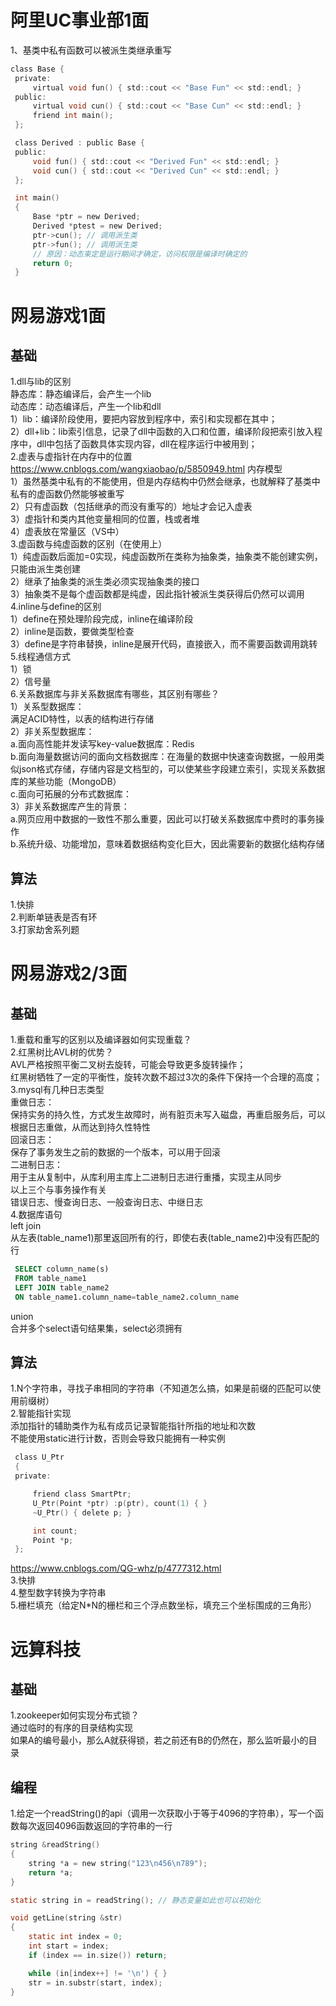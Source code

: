 # 阿里UC事业部1面  

1、基类中私有函数可以被派生类继承重写  
```c
class Base {
 private:
     virtual void fun() { std::cout << "Base Fun" << std::endl; }
 public:
     virtual void cun() { std::cout << "Base Cun" << std::endl; }
     friend int main();
 };

 class Derived : public Base {
 public:
     void fun() { std::cout << "Derived Fun" << std::endl; }
     void cun() { std::cout << "Derived Cun" << std::endl; }
 };

 int main()
 {
     Base *ptr = new Derived;
     Derived *ptest = new Derived;
     ptr->cun(); // 调用派生类
     ptr->fun(); // 调用派生类
     // 原因：动态束定是运行期间才确定，访问权限是编译时确定的
     return 0;
 }
```  
  
  


# 网易游戏1面  

## 基础  
1.dll与lib的区别  
静态库：静态编译后，会产生一个lib  
动态库：动态编译后，产生一个lib和dll  
1）lib：编译阶段使用，要把内容放到程序中，索引和实现都在其中；  
2）dll+lib：lib索引信息，记录了dll中函数的入口和位置，编译阶段把索引放入程序中，dll中包括了函数具体实现内容，dll在程序运行中被用到；  
2.虚表与虚指针在内存中的位置  
https://www.cnblogs.com/wangxiaobao/p/5850949.html 内存模型  
1）虽然基类中私有的不能使用，但是内存结构中仍然会继承，也就解释了基类中私有的虚函数仍然能够被重写  
2）只有虚函数（包括继承的而没有重写的）地址才会记入虚表  
3）虚指针和类内其他变量相同的位置，栈或者堆  
4）虚表放在常量区（VS中）  
3.虚函数与纯虚函数的区别（在使用上）  
1）纯虚函数后面加=0实现，纯虚函数所在类称为抽象类，抽象类不能创建实例，只能由派生类创建  
2）继承了抽象类的派生类必须实现抽象类的接口  
3）抽象类不是每个虚函数都是纯虚，因此指针被派生类获得后仍然可以调用  
4.inline与define的区别  
1）define在预处理阶段完成，inline在编译阶段  
2）inline是函数，要做类型检查  
3）define是字符串替换，inline是展开代码，直接嵌入，而不需要函数调用跳转  
5.线程通信方式  
1）锁   
2）信号量   
6.关系数据库与非关系数据库有哪些，其区别有哪些？  
1）关系型数据库：  
满足ACID特性，以表的结构进行存储  
2）非关系型数据库：  
a.面向高性能并发读写key-value数据库：Redis  
b.面向海量数据访问的面向文档数据库：在海量的数据中快速查询数据，一般用类似json格式存储，存储内容是文档型的，可以使某些字段建立索引，实现关系数据库的某些功能（MongoDB）  
c.面向可拓展的分布式数据库：  
3）非关系数据库产生的背景：  
a.网页应用中数据的一致性不那么重要，因此可以打破关系数据库中费时的事务操作  
b.系统升级、功能增加，意味着数据结构变化巨大，因此需要新的数据化结构存储  

## 算法    
1.快排  
2.判断单链表是否有环  
3.打家劫舍系列题  

# 网易游戏2/3面  
## 基础  
1.重载和重写的区别以及编译器如何实现重载？  
2.红黑树比AVL树的优势？  
AVL严格按照平衡二叉树去旋转，可能会导致更多旋转操作；  
红黑树牺牲了一定的平衡性，旋转次数不超过3次的条件下保持一个合理的高度；  
3.mysql有几种日志类型  
重做日志：  
保持实务的持久性，方式发生故障时，尚有脏页未写入磁盘，再重启服务后，可以根据日志重做，从而达到持久性特性  
回滚日志：  
保存了事务发生之前的数据的一个版本，可以用于回滚  
二进制日志：  
用于主从复制中，从库利用主库上二进制日志进行重播，实现主从同步  
以上三个与事务操作有关  
错误日志、慢查询日志、一般查询日志、中继日志  
4.数据库语句  
left join  
从左表(table_name1)那里返回所有的行，即使右表(table_name2)中没有匹配的行  
```sql
 SELECT column_name(s)
 FROM table_name1
 LEFT JOIN table_name2 
 ON table_name1.column_name=table_name2.column_name
```
union  
合并多个select语句结果集，select必须拥有  

## 算法  
1.N个字符串，寻找子串相同的字符串（不知道怎么搞，如果是前缀的匹配可以使用前缀树）  
2.智能指针实现  
添加指针的辅助类作为私有成员记录智能指针所指的地址和次数  
不能使用static进行计数，否则会导致只能拥有一种实例  
```c
 class U_Ptr                                  
 {
 private:

     friend class SmartPtr;      
     U_Ptr(Point *ptr) :p(ptr), count(1) { }
     ~U_Ptr() { delete p; }

     int count;   
     Point *p;                                                      
 };
```
https://www.cnblogs.com/QG-whz/p/4777312.html  
3.快排  
4.整型数字转换为字符串  
5.栅栏填充（给定N\*N的栅栏和三个浮点数坐标，填充三个坐标围成的三角形）


# 远算科技
## 基础
1.zookeeper如何实现分布式锁？  
通过临时的有序的目录结构实现  
如果A的编号最小，那么A就获得锁，若之前还有B的仍然在，那么监听最小的目录  
## 编程
1.给定一个readString()的api（调用一次获取小于等于4096的字符串），写一个函数每次返回4096函数返回的字符串的一行  
```c
string &readString()
{
    string *a = new string("123\n456\n789");
    return *a;
}

static string in = readString(); // 静态变量如此也可以初始化

void getLine(string &str)
{
    static int index = 0;
    int start = index;
    if (index == in.size()) return;

    while (in[index++] != '\n') { }
    str = in.substr(start, index);
}
```
